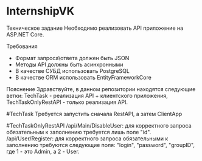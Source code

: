 # InternshipVK

Техническое задание
Необходимо реализовать API приложение на ASP.NET Core.

Требования
- Формат запроса\ответа должен быть JSON
- Методы API должны быть асинхронными
- В качестве СУБД использовать PostgreSQL
- В качестве ORM использовать EntityFrameworkCore

Пояснение
Здравствуйте, в данном репозитории находятся следующие ветки:
TechTask - реализация API + клиентского приложения,
TechTaskOnlyRestAPI - только реализация API.

#TechTask
Требуется запустить сначала RestAPI, а затем ClientApp

#TechTaskOnlyRestAPI
/api/Main/DisableUser: для корректного запроса обязательным к заполнению требуется лишь поле "id".
/api/User/Register: для корректного запроса обязательными к заполнению требуются следующие поля:
"login",
"password",
"groupID", где 1 - это Admin, а 2 - User.



